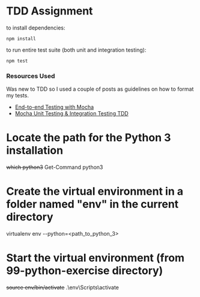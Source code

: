 # TDD Assignment


to install dependencies:

```
npm install
```

to run entire test suite (both unit and integration testing):

```
npm test
```

### Resources Used
Was new to TDD so I used a couple of posts as guidelines on how to format my tests.

- [End-to-end Testing with Mocha](https://watirmelon.blog/2016/02/19/testing-end-to-end-with-mocha/)
- [Mocha Unit Testing & Integration Testing TDD](https://blog.waffle.io/test-driven-development-breaking-down-unit-integration-tests-d4a723817419)


# Locate the path for the Python 3 installation
~~which python3~~
Get-Command python3

# Create the virtual environment in a folder named "env" in the current directory
virtualenv env --python=<path_to_python_3>

# Start the virtual environment (from 99-python-exercise directory)
~~source env/bin/activate~~
.\env\Scripts\activate